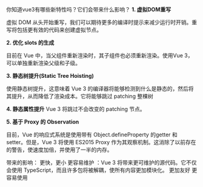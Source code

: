 你知道vue3有哪些新特性吗？它们会带来什么影响？
**1. 虚拟DOM重写**

虚拟 DOM 从头开始重写，我们可以期待更多的编译时提示来减少运行时开销。重写将包括更有效的代码来创建虚拟节点。

**2. 优化 slots 的生成**

目前在 Vue 中，当父组件重新渲染时，其子组件也必须重新渲染。使用Vue 3，可以单独重新渲染父级和子级。

**3. 静态树提升(Static Tree Hoisting)**

使用静态树提升，这意味着 Vue 3 的编译器将能够检测到什么是静态的，然后将其提升，从而降低了渲染成本。它将能够跳过 patching 整棵树

**4. 静态属性提升**
 Vue 3 将跳过不会改变的 patching 节点。

**5. 基于 Proxy 的 Observation**

目前，Vue 的响应式系统是使用带有 Object.defineProperty 的getter 和 setter。但是，Vue 3 将使用 ES2015 Proxy 作为其观察机制。这消除了以前存在的警告，使速度加倍，并使用了一半的内存。

带来的影响：
更快，更小
更容易维护 ：Vue 3 将带来更可维护的源代码。它不仅会使用 TypeScript，而且许多包将被解耦，使所有内容更加模块化。
更加友好
更容易使用
